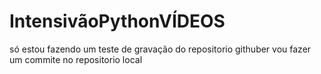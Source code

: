 # IntensivãoPythonVÍDEOS
 
só estou fazendo um teste de gravação do repositorio githuber
vou fazer um commite no repositorio local 